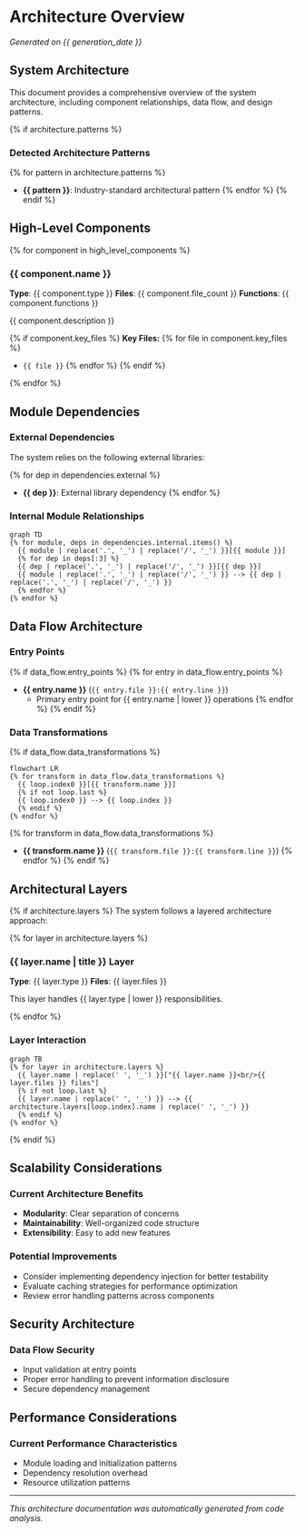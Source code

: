 # Architecture Overview

*Generated on {{ generation_date }}*

## System Architecture

This document provides a comprehensive overview of the system architecture, including component relationships, data flow, and design patterns.

{% if architecture.patterns %}
### Detected Architecture Patterns

{% for pattern in architecture.patterns %}
- **{{ pattern }}**: Industry-standard architectural pattern
{% endfor %}
{% endif %}

## High-Level Components

{% for component in high_level_components %}
### {{ component.name }}

**Type**: {{ component.type }}
**Files**: {{ component.file_count }}
**Functions**: {{ component.functions }}

{{ component.description }}

{% if component.key_files %}
**Key Files:**
{% for file in component.key_files %}
- `{{ file }}`
{% endfor %}
{% endif %}

{% endfor %}

## Module Dependencies

### External Dependencies

The system relies on the following external libraries:

{% for dep in dependencies.external %}
- **{{ dep }}**: External library dependency
{% endfor %}

### Internal Module Relationships

```mermaid
graph TD
{% for module, deps in dependencies.internal.items() %}
  {{ module | replace('.', '_') | replace('/', '_') }}[{{ module }}]
  {% for dep in deps[:3] %}
  {{ dep | replace('.', '_') | replace('/', '_') }}[{{ dep }}]
  {{ module | replace('.', '_') | replace('/', '_') }} --> {{ dep | replace('.', '_') | replace('/', '_') }}
  {% endfor %}
{% endfor %}
```

## Data Flow Architecture

### Entry Points

{% if data_flow.entry_points %}
{% for entry in data_flow.entry_points %}
- **{{ entry.name }}** (`{{ entry.file }}:{{ entry.line }}`)
  - Primary entry point for {{ entry.name | lower }} operations
{% endfor %}
{% endif %}

### Data Transformations

{% if data_flow.data_transformations %}
```mermaid
flowchart LR
{% for transform in data_flow.data_transformations %}
  {{ loop.index0 }}[{{ transform.name }}]
  {% if not loop.last %}
  {{ loop.index0 }} --> {{ loop.index }}
  {% endif %}
{% endfor %}
```

{% for transform in data_flow.data_transformations %}
- **{{ transform.name }}** (`{{ transform.file }}:{{ transform.line }}`)
{% endfor %}
{% endif %}

## Architectural Layers

{% if architecture.layers %}
The system follows a layered architecture approach:

{% for layer in architecture.layers %}
### {{ layer.name | title }} Layer

**Type**: {{ layer.type }}
**Files**: {{ layer.files }}

This layer handles {{ layer.type | lower }} responsibilities.

{% endfor %}

### Layer Interaction

```mermaid
graph TB
{% for layer in architecture.layers %}
  {{ layer.name | replace(' ', '_') }}["{{ layer.name }}<br/>{{ layer.files }} files"]
  {% if not loop.last %}
  {{ layer.name | replace(' ', '_') }} --> {{ architecture.layers[loop.index].name | replace(' ', '_') }}
  {% endif %}
{% endfor %}
```
{% endif %}

## Scalability Considerations

### Current Architecture Benefits

- **Modularity**: Clear separation of concerns
- **Maintainability**: Well-organized code structure
- **Extensibility**: Easy to add new features

### Potential Improvements

- Consider implementing dependency injection for better testability
- Evaluate caching strategies for performance optimization
- Review error handling patterns across components

## Security Architecture

### Data Flow Security

- Input validation at entry points
- Proper error handling to prevent information disclosure
- Secure dependency management

## Performance Considerations

### Current Performance Characteristics

- Module loading and initialization patterns
- Dependency resolution overhead
- Resource utilization patterns

---

*This architecture documentation was automatically generated from code analysis.*
